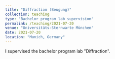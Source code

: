 ```yaml
---
title: "Diffraction (Beugung)"
collection: teaching
type: "Bachelor program lab supervision"
permalink: /teaching/2021-07-20
venue: "Universitäts-Sternwarte München"
date: 2021-07-20
location: "Munich, Germany"
---
```


I supervised the bachelor program lab "Diffraction".

